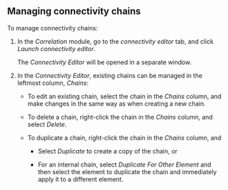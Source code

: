 ## Managing connectivity chains

To manage connectivity chains:

1. In the *Correlation* module, go to the *connectivity editor* tab, and click *Launch connectivity editor*.

    The *Connectivity Editor* will be opened in a separate window.

2. In the *Connectivity Editor*, existing chains can be managed in the leftmost column, *Chains*:

    - To edit an existing chain, select the chain in the *Chains* column, and make changes in the same way as when creating a new chain.

    - To delete a chain, right-click the chain in the *Chains* column, and select *Delete*.

    - To duplicate a chain, right-click the chain in the *Chains* column, and

        - Select *Duplicate* to create a copy of the chain, or

        - For an internal chain, select *Duplicate For Other Element* and then select the element to duplicate the chain and immediately apply it to a different element.
